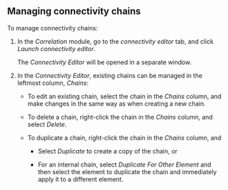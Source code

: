 ## Managing connectivity chains

To manage connectivity chains:

1. In the *Correlation* module, go to the *connectivity editor* tab, and click *Launch connectivity editor*.

    The *Connectivity Editor* will be opened in a separate window.

2. In the *Connectivity Editor*, existing chains can be managed in the leftmost column, *Chains*:

    - To edit an existing chain, select the chain in the *Chains* column, and make changes in the same way as when creating a new chain.

    - To delete a chain, right-click the chain in the *Chains* column, and select *Delete*.

    - To duplicate a chain, right-click the chain in the *Chains* column, and

        - Select *Duplicate* to create a copy of the chain, or

        - For an internal chain, select *Duplicate For Other Element* and then select the element to duplicate the chain and immediately apply it to a different element.
